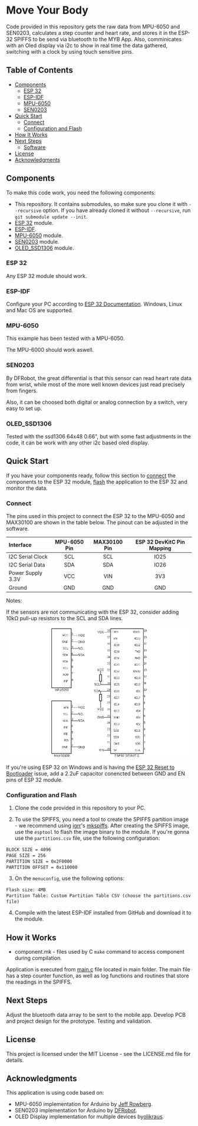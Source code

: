 # Move Your Body

Code provided in this repository gets the raw data from MPU-6050 and SEN0203, calculates a step counter and heart rate, and stores it in the ESP-32 SPIFFS to be send via bluetooth to the MYB App. Also, comminicates with an Oled display via i2c to show in real time the data gathered, switching with a clock by using touch sensitive pins.

## Table of Contents

- [Components](#components)
  - [ESP 32](#esp-32)
  - [ESP-IDF](#esp-idf)
  - [MPU-6050](#mpu-6050)
  - [SEN0203](#sen0203)
- [Quick Start](#quick-start)
  - [Connect](#connect)
  - [Configuration and Flash](#configuration-and-flash)
- [How It Works](#how-it-works)
- [Next Steps](#next-steps)
  - [Software](#software)
- [License](#license)
- [Acknowledgments](#acknowledgments)

## Components

To make this code work, you need the following components:

* This repository. It contains submodules, so make sure you clone it with `--recursive` option. If you have already cloned it without `--recursive`, run `git submodule update --init`.
* [ESP 32](https://espressif.com/en/products/hardware/esp32/overview) module.
* [ESP-IDF](https://github.com/espressif/esp-idf).
* [MPU-6050](https://www.invensense.com/products/motion-tracking/6-axis/mpu-6050/) module.
* [SEN0203](https://wiki.dfrobot.com/Heart_Rate_Sensor_SKU__SEN0203) module.
* [OLED_SSD1306](https://cdn-shop.adafruit.com/datasheets/SSD1306.pdf) module.

### ESP 32

Any ESP 32 module should work.

### ESP-IDF

Configure your PC according to [ESP 32 Documentation](https://docs.espressif.com/projects/esp-idf/en/latest/?badge=latest?badge=latest). Windows, Linux and Mac OS are supported.

### MPU-6050

This example has been tested with a MPU-6050. 

The MPU-6000 should work aswell.

### SEN0203

By DFRobot, the great differential is that this sensor can read heart rate data from wrist, while most of the more well known devices just read precisely from fingers.

Also, it can be choosed both digital or analog connection by a switch, very easy to set up.

### OLED_SSD1306

Tested with the ssd1306 64x48 0.66", but with some fast adjustments in the code, it can be work with any other i2c based oled display.

## Quick Start

If you have your components ready, follow this section to [connect](#connect) the components to the ESP 32 module, [flash](#configuration-and-flash) the application to the ESP 32 and monitor the data.

### Connect

The pins used in this project to connect the ESP 32 to the MPU-6050 and MAX30100 are shown in the table below. The pinout can be adjusted in the software.

| Interface | MPU-6050 Pin | MAX30100 Pin | ESP 32 DevKitC Pin Mapping |
| :--- | :---: | :---: | :---: |
| I2C Serial Clock | SCL | SCL | IO25 |
| I2C Serial Data | SDA | SDA | IO26 |
| Power Supply 3.3V | VCC | VIN | 3V3 |
| Ground | GND | GND | GND |

Notes:

If the sensors are not communicating with the ESP 32, consider adding 10kΩ pull-up resistors to the SCL and SDA lines.

![alt text](images/wiring.png "Wiring for ESP 32 DevKitC.")

If you're using ESP 32 on Windows and is having the [ESP 32 Reset to Bootloader](https://github.com/espressif/esptool/issues/136) issue, add a 2.2uF capacitor conencted between GND and EN pins of ESP 32 module.

### Configuration and Flash

1. Clone the code provided in this repository to your PC.

2. To use the SPIFFS, you need a tool to create the SPIFFS partition image - we recommend using [igrr](https://github.com/igrr)'s [mkspiffs](https://github.com/igrr/mkspiffs).
After creating the SPIFFS image, use the `esptool` to flash the image binary to the module.
If you're gonna use the `partitions.csv` file, use the following configuration:
```
BLOCK SIZE = 4096
PAGE SIZE = 256
PARTITION SIZE = 0x2F0000
PARTITION OFFSET = 0x110000
```

3. On the `menuconfig`, use the following options:
```
Flash size: 4MB
Partition Table: Custom Partition Table CSV (choose the partitions.csv file)
```

4. Compile with the latest ESP-IDF installed from GitHub and download it to the module.

## How it Works

* component.mk - files used by C `make` command to access component during compilation.

Application is executed from [main.c](main/main.c) file located in main folder.
The main file has a step counter function, as well as log functions and routines that store the readings in the SPIFFS.

## Next Steps

Adjust the bluetooth data array to be sent to the mobile app.
Develop PCB and project design for the prototype.
Testing and validation.

## License

This project is licensed under the MIT License - see the LICENSE.md file for details.

## Acknowledgments

This application is using code based on:

* MPU-6050 implementation for Arduino by [Jeff Rowberg](https://www.i2cdevlib.com).
* SEN0203 implementation for Arduino by [DFRobot](https://github.com/DFRobot/DFRobot_Heartrate).
* OLED Display implementation for multiple devices by[olikraus](https://github.com/olikraus/u8g2).
